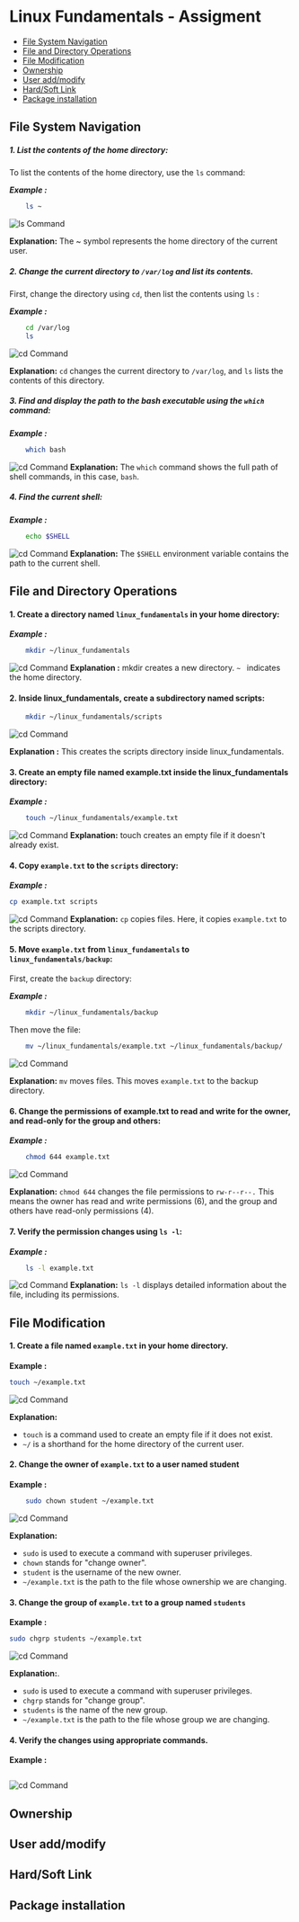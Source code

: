# Linux Fundamentals - Assigment

- [File System Navigation](#file-system-navigation)
- [File and Directory Operations](#file-and-directory-operations)
- [File Modification](#file-modification)
- [Ownership](#ownership)
- [User add/modify](#user-add/modify)
- [Hard/Soft Link](#hard/soft-link)
- [Package installation](#package-installation)

## File System Navigation

##### 1. List the contents of the home directory:

To list the contents of the home directory, use the `ls` command:

**_Example :_**

```bash
    ls ~
```

![ls Command](./screenshots/ls.png)

**Explanation:** The ~ symbol represents the home directory of the current user.

##### 2. Change the current directory to `/var/log` and list its contents.

First, change the directory using `cd`, then list the contents using `ls` :

**_Example :_**

```bash
    cd /var/log
    ls
```

![cd Command](./screenshots/cd.png)

**Explanation:** `cd` changes the current directory to `/var/log`, and `ls` lists the contents of this directory.

##### 3. Find and display the path to the bash executable using the `which` command:

**_Example :_**

```bash
    which bash
```

![cd Command](./screenshots/bash.png)
**Explanation:** The `which` command shows the full path of shell commands, in this case, `bash`.

##### 4. Find the current shell:

**_Example :_**

```bash
    echo $SHELL
```

![cd Command](./screenshots/shell.png)
**Explanation:** The `$SHELL` environment variable contains the path to the current shell.

## File and Directory Operations

#### 1. Create a directory named `linux_fundamentals` in your home directory:

**_Example :_**

```bash
    mkdir ~/linux_fundamentals
```

![cd Command](./screenshots/mkdir.png)
**Explanation :** mkdir creates a new directory. `~ ` indicates the home directory.

#### 2. Inside linux_fundamentals, create a subdirectory named scripts:

```bash
    mkdir ~/linux_fundamentals/scripts
```

![cd Command](./screenshots/mkdir-sub.png)

**Explanation :** This creates the scripts directory inside linux_fundamentals.

#### 3. Create an empty file named example.txt inside the linux_fundamentals directory:

**_Example :_**

```bash
    touch ~/linux_fundamentals/example.txt
```

![cd Command](./screenshots/touch.png)
**Explanation:** touch creates an empty file if it doesn't already exist.

#### 4. Copy `example.txt` to the `scripts` directory:

**_Example :_**

```bash
cp example.txt scripts

```

![cd Command](./screenshots/cp.png)
**Explanation:** `cp` copies files. Here, it copies `example.txt` to the scripts directory.

#### 5. Move `example.txt` from `linux_fundamentals` to `linux_fundamentals/backup`:

First, create the `backup` directory:

**_Example :_**

```bash
    mkdir ~/linux_fundamentals/backup
```

Then move the file:

```bash
    mv ~/linux_fundamentals/example.txt ~/linux_fundamentals/backup/
```

![cd Command](./screenshots/mv.png)

**Explanation:** `mv` moves files. This moves `example.txt` to the backup directory.

#### 6. Change the permissions of example.txt to read and write for the owner, and read-only for the group and others:

**_Example :_**

```bash
    chmod 644 example.txt
```

![cd Command](./screenshots/chmod.png)

**Explanation:** `chmod 644` changes the file permissions to `rw-r--r--.` This means the owner has read and write permissions (6), and the group and others have read-only permissions (4).

#### 7. Verify the permission changes using `ls -l`:

**_Example :_**

```bash
    ls -l example.txt
```

![cd Command](./screenshots/chmod.png)
**Explanation:** `ls -l` displays detailed information about the file, including its permissions.

## File Modification

#### 1. Create a file named `example.txt` in your home directory.


**Example :**
```bash
touch ~/example.txt
```
![cd Command](./screenshots/mv.png)

**Explanation:**
- `touch` is a command used to create an empty file if it does not exist.
- `~/` is a shorthand for the home directory of the current user.


#### 2. Change the owner of `example.txt` to a user named student

**Example :**
```bash
    sudo chown student ~/example.txt
```

![cd Command](./screenshots/mv.png)

**Explanation:**
- `sudo` is used to execute a command with superuser privileges.
- `chown` stands for "change owner".
- `student` is the username of the new owner.
- `~/example.txt` is the path to the file whose ownership we are changing.

#### 3. Change the group of `example.txt` to a group named `students`
**Example :**
```bash
sudo chgrp students ~/example.txt
```

![cd Command](./screenshots/mv.png)

**Explanation:**.
- `sudo` is used to execute a command with superuser privileges.
- `chgrp` stands for "change group".
- `students` is the name of the new group.
- `~/example.txt` is the path to the file whose group we are changing.

#### 4. Verify the changes using appropriate commands.
**Example :**
```bash

```
![cd Command](./screenshots/mv.png)


## Ownership

## User add/modify

## Hard/Soft Link

## Package installation